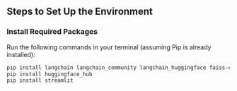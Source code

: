 ## Steps to Set Up the Environment

### Install Required Packages
Run the following commands in your terminal (assuming Pip is already installed):

```bash
pip install langchain langchain_community langchain_huggingface faiss-cpu pypdf
pip install huggingface_hub
pip install streamlit




